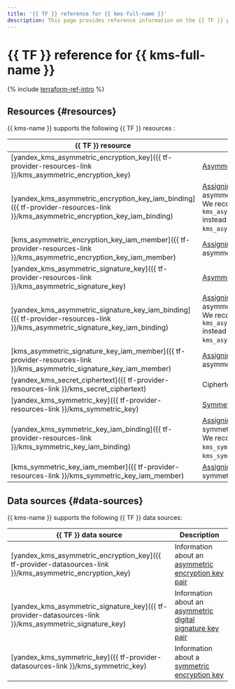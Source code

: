 ```yaml
---
title: '{{ TF }} reference for {{ kms-full-name }}'
description: This page provides reference information on the {{ TF }} provider resources supported for {{ kms-name }}.
---
```


# {{ TF }} reference for {{ kms-full-name }}

{% include [terraform-ref-intro](../_includes/terraform-ref-intro.md) %}

## Resources {#resources}

{{ kms-name }} supports the following {{ TF }} resources :

| **{{ TF }} resource** | **{{ yandex-cloud }} resource** |
| --- | --- |
| [yandex_kms_asymmetric_encryption_key]({{ tf-provider-resources-link }}/kms_asymmetric_encryption_key) | [Asymmetric encryption key pair](./concepts/asymmetric-encryption-key.md) |
| [yandex_kms_asymmetric_encryption_key_iam_binding]({{ tf-provider-resources-link }}/kms_asymmetric_encryption_key_iam_binding) | [Assigning](../iam/concepts/access-control/index.md#access-bindings) access permissions for an asymmetric encryption key pair. <br>We recommend using `kms_asymmetric_encryption_key_iam_member` instead of `kms_asymmetric_encryption_key_iam_binding`. |
| [kms_asymmetric_encryption_key_iam_member]({{ tf-provider-resources-link }}/kms_asymmetric_encryption_key_iam_member) | [Assigning](../iam/concepts/access-control/index.md#access-bindings) access permissions for an asymmetric digital signature key pair |
| [yandex_kms_asymmetric_signature_key]({{ tf-provider-resources-link }}/kms_asymmetric_signature_key) | [Asymmetric digital signature key pair](./concepts/asymmetric-signature-key.md) |
| [yandex_kms_asymmetric_signature_key_iam_binding]({{ tf-provider-resources-link }}/kms_asymmetric_signature_key_iam_binding) | [Assigning](../iam/concepts/access-control/index.md#access-bindings) access permissions for an asymmetric digital signature key pair. <br>We recommend using `kms_asymmetric_signature_key_iam_member` instead of `kms_asymmetric_signature_key_iam_binding`. |
| [kms_asymmetric_signature_key_iam_member]({{ tf-provider-resources-link }}/kms_asymmetric_signature_key_iam_member) | [Assigning](../iam/concepts/access-control/index.md#access-bindings) access permissions for an asymmetric digital signature key pair |
| [yandex_kms_secret_ciphertext]({{ tf-provider-resources-link }}/kms_secret_ciphertext) | Ciphertext |
| [yandex_kms_symmetric_key]({{ tf-provider-resources-link }}/kms_symmetric_key) | [Symmetric encryption key](./concepts/key.md) |
| [yandex_kms_symmetric_key_iam_binding]({{ tf-provider-resources-link }}/kms_symmetric_key_iam_binding) | [Assigning](../iam/concepts/access-control/index.md#access-bindings) access permissions for a symmetric encryption key. <br>We recommend using `kms_symmetric_key_iam_member` instead of `kms_symmetric_key_iam_binding`. |
| [kms_symmetric_key_iam_member]({{ tf-provider-resources-link }}/kms_symmetric_key_iam_member)  | [Assigning](../iam/concepts/access-control/index.md#access-bindings) access permissions for a symmetric encryption key |


## Data sources {#data-sources}

{{ kms-name }} supports the following {{ TF }} data sources:

| **{{ TF }} data source** | **Description** |
| --- | --- |
| [yandex_kms_asymmetric_encryption_key]({{ tf-provider-datasources-link }}/kms_asymmetric_encryption_key) | Information about an [asymmetric encryption key pair](./concepts/asymmetric-encryption-key.md) |
| [yandex_kms_asymmetric_signature_key]({{ tf-provider-datasources-link }}/kms_asymmetric_signature_key) | Information about an [asymmetric digital signature key pair](./concepts/asymmetric-signature-key.md) |
| [yandex_kms_symmetric_key]({{ tf-provider-datasources-link }}/kms_symmetric_key) | Information about a [symmetric encryption key](./concepts/key.md) |